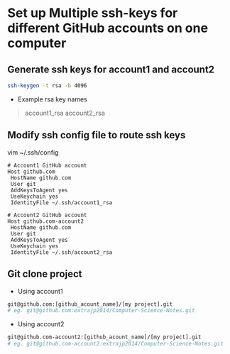 # Set up Multiple ssh-keys for different GitHub accounts on one computer

## Generate ssh keys for account1 and account2
```bash
ssh-keygen -t rsa -b 4096
```
- Example rsa key names
> account1_rsa
> account2_rsa

## Modify ssh config file to route ssh keys
vim ~/.ssh/config
```
# Account1 GitHub account
Host github.com
 HostName github.com
 User git
 AddKeysToAgent yes
 UseKeychain yes
 IdentityFile ~/.ssh/account1_rsa

# Account2 GitHub account
Host github.com-account2
 HostName github.com
 User git
 AddKeysToAgent yes
 UseKeychain yes
 IdentityFile ~/.ssh/account2_rsa
```

## Git clone project 
- Using account1
```bash
git@github.com:[github_acount_name]/[my project].git
# eg. git@github.com:extrajp2014/Computer-Science-Notes.git
```

- Using account2
```bash
git@github.com-account2:[github_acount_name]/[my project].git
# eg. git@github.com-account2:extrajp2014/Computer-Science-Notes.git
```